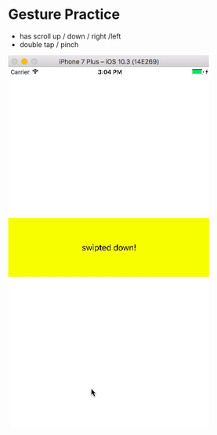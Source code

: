 # Gesture Practice

- has scroll up / down / right /left
- double tap / pinch

![Output](https://github.com/Saayaman/ImageStorage/blob/master/Gesture.gif)
